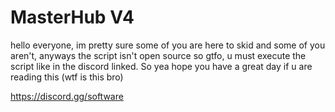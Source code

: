 # MasterHub V4

hello everyone, im pretty sure some of you are here to skid and some of you aren't, anyways the script isn't open source so gtfo, 
u must execute the script like in the discord linked. So yea hope you have a great day if u are reading this (wtf is this bro)

https://discord.gg/software
